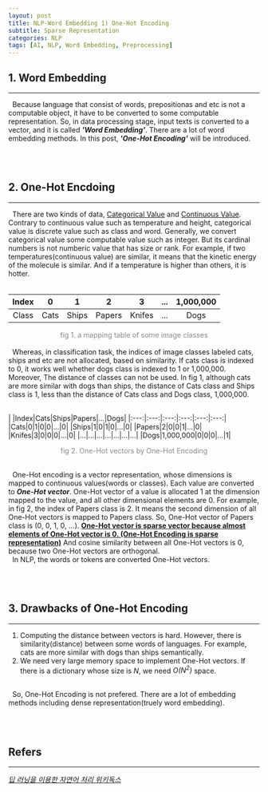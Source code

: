 ```yaml
---
layout: post
title: NLP-Word Embedding 1) One-Hot Encoding
subtitle: Sparse Representation
categories: NLP
tags: [AI, NLP, Word Embedding, Preprocessing]
---
```

## 1. Word Embedding
<hr>
&nbsp;&nbsp;Because language that consist of words, prepositionas and etc is not a computable object, it have to be converted to some computable representation. So, in data processing stage, input texts is converted to  a vector, and it is called <i><b>'Word Embedding'</b></i>. There are a lot of word embedding methods. In this post, <b><i>'One-Hot Encoding'</i></b> will be introduced.

<br/><br/>

## 2. One-Hot Encdoing
<hr>
&nbsp;&nbsp;There are two kinds of data, <u>Categorical Value</u> and <u>Continuous Value</u>. Contrary to continuous value such as temperature and height, categorical value is discrete value such as class and word. Generally, we convert categorical value some computable value such as integer. But its cardinal numbers is not numberic value that has size or rank. For example, if two temperatures(continuous value) are similar, it means that the kinetic energy of the molecule is similar. And if a temperature is higher than others, it is hotter.<br/><br/>

|Index|0|1|2|3|...|1,000,000|
|:---:|:---:|:---:|:---:|:---:|:---:|:---:|
|Class|Cats|Ships|Papers|Knifes|...|Dogs|

<center><span style = "opacity:0.5">fig 1. a mapping table of some image classes</span></center><br/>
&nbsp;&nbsp;Whereas, in classification task, the indices of image classes labeled cats, ships and etc are not allocated, based on similarity. If cats class is indexed to 0, it works well whether dogs class is indexed to 1 or 1,000,000. Moreover, The distance of classes can not be used. In fig 1, although cats are more similar with dogs than ships, the distance of Cats class and Ships class is 1, less than the distance of Cats class and Dogs class, 1,000,000.<br/><br/>

| |Index|Cats|Ships|Papers|...|Dogs|
|:---:|:---:|:---:|:---:|:---:|:---:|
|Cats|0|1|0|0|...|0|
|Ships|1|0|1|0|...|0|
|Papers|2|0|0|1|...|0|
|Knifes|3|0|0|0|...|0|
|...|...|...|...|...|...|...|
|Dogs|1,000,000|0|0|0|...|1|

<center><span style = "opacity:0.5">fig 2. One-Hot vectors by One-Hot Encoding</span></center><br/>

&nbsp;&nbsp;One-Hot encoding is a vector representation, whose dimensions is mapped to continuous values(words or classes). Each value are converted to <i><b>One-Hot vector</b></i>. One-Hot vector of a value is allocated 1 at the dimension mapped to the value, and all other dimensional elements are 0. For example, in fig 2, the index of Papers class is 2. It means the second dimension of all One-Hot vectors is mapped to Papers class. So, One-Hot vector of Papers class is (0, 0, 1, 0, ...). <u><b>One-Hot vector is sparse vector because almost elements of One-Hot vector is 0. (One-Hot Encoding is sparse representation)</b></u> And cosine similarity between all One-Hot vectors is 0, because two One-Hot vectors are orthogonal.<br/>
&nbsp;&nbsp;In NLP, the words or tokens are converted One-Hot vectors.

<br/><br/>

## 3. Drawbacks of One-Hot Encoding
<hr/>

1. Computing the distance between vectors is hard. However, there is similarity(distance) between some words of languages. For example, cats are more similar with dogs than ships semantically.
2. We need very large memory space to implement One-Hot vectors. If there is a dictionary whose size is <i>N</i>, we need <i>O(N<sup>2</sup>)</i> space.

<br/>
&nbsp;&nbsp;So, One-Hot Encoding is not prefered. There are a lot of embedding methods including dense representation(truely word embedding).

<br/><br/>

## Refers
<hr>
<a href = "https://wikidocs.net/book/2155"><i>딥 러닝을 이용한 자연어 처리 위키독스</i> </a><br/>